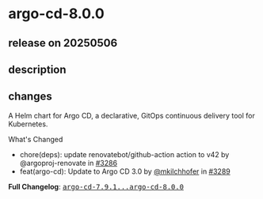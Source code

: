 # argo-cd-8.0.0

## release on 20250506

## description

## changes

A Helm chart for Argo CD, a declarative, GitOps continuous delivery tool for Kubernetes.

What's Changed

* chore(deps): update renovatebot/github-action action to v42 by @argoproj-renovate in <a class="issue-link js-issue-link" data-error-text="Failed to load title" data-id="3037517391" data-permission-text="Title is private" data-url="https://github.com/argoproj/argo-helm/issues/3286" data-hovercard-type="pull_request" data-hovercard-url="/argoproj/argo-helm/pull/3286/hovercard" href="https://github.com/argoproj/argo-helm/pull/3286">#3286</a>
* feat(argo-cd): Update to Argo CD 3.0 by <a class="user-mention notranslate" data-hovercard-type="user" data-hovercard-url="/users/mkilchhofer/hovercard" data-octo-click="hovercard-link-click" data-octo-dimensions="link_type:self" href="https://github.com/mkilchhofer">@mkilchhofer</a> in <a class="issue-link js-issue-link" data-error-text="Failed to load title" data-id="3043620657" data-permission-text="Title is private" data-url="https://github.com/argoproj/argo-helm/issues/3289" data-hovercard-type="pull_request" data-hovercard-url="/argoproj/argo-helm/pull/3289/hovercard" href="https://github.com/argoproj/argo-helm/pull/3289">#3289</a>

<strong>Full Changelog</strong>: <a class="commit-link" href="https://github.com/argoproj/argo-helm/compare/argo-cd-7.9.1...argo-cd-8.0.0"><tt>argo-cd-7.9.1...argo-cd-8.0.0</tt></a>

